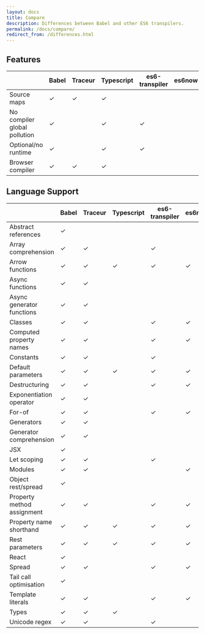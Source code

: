 ```yaml
---
layout: docs
title: Compare
description: Differences between Babel and other ES6 transpilers.
permalink: /docs/compare/
redirect_from: /differences.html
---
```


## Features

|                              | Babel | Traceur | Typescript | es6-transpiler | es6now | react-tools |
| ---------------------------- | ----- | ------- | ---------- | -------------- | ------ | ----------- |
| Source maps                  | ✓     | ✓       | ✓          |                |        | ✓           |
| No compiler global pollution | ✓     |         | ✓          | ✓              |        | ✓           |
| Optional/no runtime          | ✓     |         | ✓          | ✓              |        | ✓           |
| Browser compiler             | ✓     | ✓       | ✓          |                |        |             |

## Language Support

|                              | Babel | Traceur | Typescript | es6-transpiler | es6now | react-tools |
| ---------------------------- | ----- | ------- | ---------- | -------------- | ------ | ----------- |
| Abstract references          | ✓     |         |            |                |        |             |
| Array comprehension          | ✓     | ✓       |            | ✓              |        |             |
| Arrow functions              | ✓     | ✓       | ✓          | ✓              | ✓      | ✓           |
| Async functions              | ✓     | ✓       |            |                |        |             |
| Async generator functions    | ✓     | ✓       |            |                |        |             |
| Classes                      | ✓     | ✓       |            | ✓              | ✓      | ✓           |
| Computed property names      | ✓     | ✓       |            | ✓              | ✓      |             |
| Constants                    | ✓     | ✓       |            | ✓              |        |             |
| Default parameters           | ✓     | ✓       | ✓          | ✓              | ✓      |             |
| Destructuring                | ✓     | ✓       |            | ✓              | ✓      | ✓           |
| Exponentiation operator      | ✓     | ✓       |            |                |        |             |
| For-of                       | ✓     | ✓       |            | ✓              | ✓      |             |
| Generators                   | ✓     | ✓       |            |                |        |             |
| Generator comprehension      | ✓     | ✓       |            |                |        |             |
| JSX                          | ✓     |         |            |                |        | ✓           |
| Let scoping                  | ✓     | ✓       |            | ✓              |        |             |
| Modules                      | ✓     | ✓       |            |                | ✓      |             |
| Object rest/spread           | ✓     |         |            |                |        | ✓           |
| Property method assignment   | ✓     | ✓       |            | ✓              | ✓      | ✓           |
| Property name shorthand      | ✓     | ✓       | ✓          | ✓              | ✓      | ✓           |
| Rest parameters              | ✓     | ✓       | ✓          | ✓              | ✓      | ✓           |
| React                        | ✓     |         |            |                |        |             |
| Spread                       | ✓     | ✓       |            | ✓              | ✓      |             |
| Tail call optimisation       | ✓     |         |            |                |        |             |
| Template literals            | ✓     | ✓       |            | ✓              | ✓      | ✓           |
| Types                        | ✓     | ✓       | ✓          |                |        | ✓           |
| Unicode regex                | ✓     | ✓       |            | ✓              |        |             |
